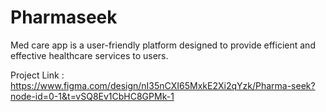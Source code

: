 # Pharmaseek
Med care app is a user-friendly platform designed to provide efficient and effective healthcare services to users.

Project Link : https://www.figma.com/design/nI35nCXI65MxkE2Xi2qYzk/Pharma-seek?node-id=0-1&t=vSQ8Ev1CbHC8GPMk-1
